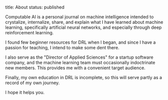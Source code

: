 title: About
status: published

Computable AI is a personal journal on machine intelligence intended to crystalize, internalize, share, and explain what I have learned about machine learning, specifically artificial neural networks, and especially through deep reinforcement learning.

I found few beginner resources for DRL when I began, and since I have a passion for teaching, I intend to make some dent there.

I also serve as the "Director of Applied Sciences" for a startup software company, and the machine learning team must occasionally indoctrinate new members. This provides me with a convenient target audience.

Finally, my own education in DRL is incomplete, so this will serve partly as a record of my own journey.

I hope it helps you.

